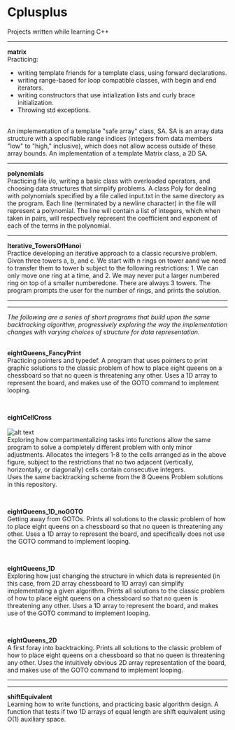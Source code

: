 # Cplusplus
Projects written while learning C++
<hr>

<b>matrix</b><br>
Practicing: 
  - writing template friends for a template class, using forward declarations.
  - writing range-based for loop compatible classes, with begin and end iterators.
  - writing constructors that use intialization lists and curly brace initialization.
  - Throwing std exceptions.<br>
<br>
An implementation of a template "safe array" class, SA. SA is an array data structure with a specifiable range indices (integers from data members "low" to "high," inclusive), which does not allow access outside of these array bounds. 
An implementation of a template Matrix class, a 2D SA.  

<hr>

<b>polynomials</b><br>
Practicing file i/o, writing a basic class with overloaded operators, and choosing data structures that simplify problems. A class Poly for dealing with polynomials specified by a file called input.txt in the same directory as the program. Each line (terminated by a newline character) in the file will represent a polynomial. The line will contain a list of integers, which when taken in pairs, will respectively represent the coefficient and exponent of each of the terms in the polynomial.

<hr>

<b>Iterative_TowersOfHanoi</b><br>
Practice developing an iterative approach to a classic recursive problem. Given three towers a, b, and c. We start with n rings on tower aand we need to transfer them to tower b subject to the following restrictions: 1. We can only move one ring at a time, and 2. We may never put a larger numbered ring on top of a smaller numberedone. There are always 3 towers. The program prompts the user for the number of rings, and prints the solution.

<hr>
<hr>
<i>
The following are a series of short programs that build upon the same backtracking algorithm, progressively exploring the way the implementation changes with varying choices of structure for data representation.</i><br>  

<br>

<b>eightQueens_FancyPrint</b><br> 
Practicing pointers and typedef. A program that uses pointers to print graphic solutions to the classic problem of how to place eight queens on a chessboard so that no queen is threatening any other. Uses a 1D array to represent the board, and makes use of the GOTO command to implement looping.

<br>

<b>eightCellCross</b><br>  
![alt text](http://i.imgur.com/inPvdwK.jpeg "8 Cell Cross") <br>
Exploring how compartmentalizing tasks into functions allow the same program to solve a completely different problem with only minor adjustments. Allocates the integers 1-8 to the cells arranged as in the above figure, subject to
the restrictions that no two adjacent (vertically, horizontally, or diagonally) cells contain consecutive integers.<br>
Uses the same backtracking scheme from the 8 Queens Problem solutions in this repository.<br>

<br>

<b>eightQueens_1D_noGOTO</b><br>
Getting away from GOTOs. Prints all solutions to the classic problem of how to place eight queens on a chessboard so that no queen is threatening any other. Uses a 1D array to represent the board, and specifically does not use the GOTO command to implement looping.

<br>

<b>eightQueens_1D</b><br> 
Exploring how just changing the structure in which data is represented (in this case, from 2D array chessboard to 1D array) can simplify implementating a given algorithm. Prints all solutions to the classic problem of how to place eight queens on a chessboard so that no queen is threatening any other. Uses a 1D array to represent the board, and makes use of the GOTO command to implement looping.

<br>

<b>eightQueens_2D</b><br>
A first foray into backtracking. Prints all solutions to the classic problem of how to place eight queens on a chessboard so that no queen is threatening any other. Uses the intuitively obvious 2D array representation of the board, and makes use of the GOTO command to implement looping.

<hr>
<hr>

<b>shiftEquivalent</b><br>
Learning how to write functions, and practicing basic algorithm design. A function that tests if two 1D arrays of equal length are shift equivalent using O(1) auxiliary space. 
